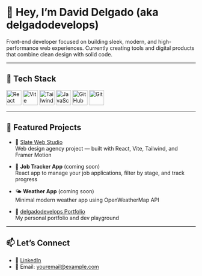 # 👋 Hey, I’m David Delgado (aka delgadodevelops)

Front-end developer focused on building sleek, modern, and high-performance web experiences. Currently creating tools and digital products that combine clean design with solid code.

---

## 🧰 Tech Stack

<p align="left">
  <img src="https://cdn.jsdelivr.net/gh/devicons/devicon/icons/react/react-original.svg" alt="React" width="40" height="40"/>
  <img src="https://cdn.jsdelivr.net/gh/devicons/devicon/icons/vite/vite-original.svg" alt="Vite" width="40" height="40"/>
  <img src="https://cdn.jsdelivr.net/gh/devicons/devicon/icons/tailwindcss/tailwindcss-plain.svg" alt="TailwindCSS" width="40" height="40"/>
  <img src="https://cdn.jsdelivr.net/gh/devicons/devicon/icons/javascript/javascript-original.svg" alt="JavaScript" width="40" height="40"/>
  <img src="https://cdn.jsdelivr.net/gh/devicons/devicon/icons/github/github-original.svg" alt="GitHub" width="40" height="40"/>
  <img src="https://cdn.jsdelivr.net/gh/devicons/devicon/icons/git/git-original.svg" alt="Git" width="40" height="40"/>
</p>


---

## 🚀 Featured Projects

- 🎨 [Slate Web Studio](https://slatewebstudio.com)  
  Web design agency project — built with React, Vite, Tailwind, and Framer Motion

- 🧾 **Job Tracker App** (coming soon)  
  React app to manage your job applications, filter by stage, and track progress

- 🌤️ **Weather App** (coming soon)  
  Minimal modern weather app using OpenWeatherMap API

- 🧰 [delgadodevelops Portfolio](https://your-deployed-portfolio-link.com)  
  My personal portfolio and dev playground

---

## 📫 Let’s Connect
- 🔗 [LinkedIn](https://linkedin.com/in/your-profile)
- 📧 Email: [youremail@example.com](mailto:youremail@example.com)
